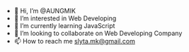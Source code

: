 - 👋 Hi, I’m @AUNGMIK
- 👀 I’m interested in Web Developing
- 🌱 I’m currently learning JavaScript
- 💞️ I’m looking to collaborate on Web Developing Company
- 📫 How to reach me slyta.mk@gmail.com

<!---
AUNGMIK/AUNGMIK is a ✨ special ✨ repository because its `README.md` (this file) appears on your GitHub profile.
You can click the Preview link to take a look at your changes.
--->
